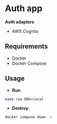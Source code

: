 # Auth app

**Auth adapters**

- AWS Cognito

## Requirements

- Docker
- Docker Compose

## Usage

- **Run**:

```sh
make run ENV=local
```

- **Destroy**:

```sh
docker compose down -v
```
